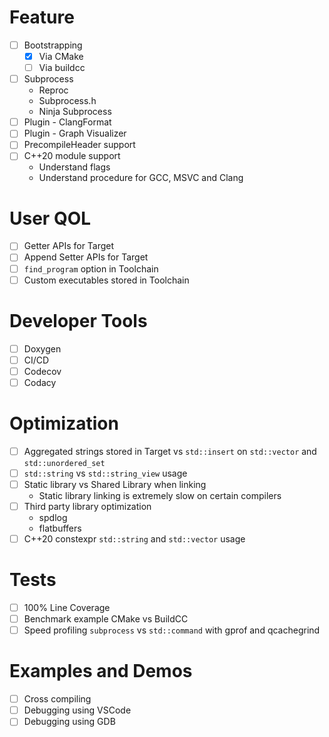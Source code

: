 
# Feature

- [ ] Bootstrapping
  - [x] Via CMake
  - [ ] Via buildcc
- [ ] Subprocess
  - Reproc
  - Subprocess.h
  - Ninja Subprocess 
- [ ] Plugin - ClangFormat
- [ ] Plugin - Graph Visualizer
- [ ] PrecompileHeader support
- [ ] C++20 module support
  - Understand flags
  - Understand procedure for GCC, MSVC and Clang

# User QOL

- [ ] Getter APIs for Target
- [ ] Append Setter APIs for Target
- [ ] `find_program` option in Toolchain
- [ ] Custom executables stored in Toolchain 

# Developer Tools

- [ ] Doxygen
- [ ] CI/CD
- [ ] Codecov
- [ ] Codacy

# Optimization

- [ ] Aggregated strings stored in Target vs `std::insert` on `std::vector` and `std::unordered_set`
- [ ] `std::string` vs `std::string_view` usage
- [ ] Static library vs Shared Library when linking
  - Static library linking is extremely slow on certain compilers
- [ ] Third party library optimization
  - spdlog
  - flatbuffers
- [ ] C++20 constexpr `std::string` and `std::vector` usage

# Tests

- [ ] 100% Line Coverage
- [ ] Benchmark example CMake vs BuildCC
- [ ] Speed profiling `subprocess` vs `std::command` with gprof and qcachegrind

# Examples and Demos

- [ ] Cross compiling
- [ ] Debugging using VSCode
- [ ] Debugging using GDB

